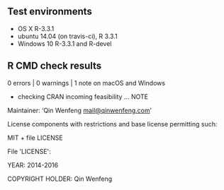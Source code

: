 ## Test environments
* OS X R-3.3.1
* ubuntu 14.04 (on travis-ci), R 3.3.1
* Windows 10 R-3.3.1 and R-devel

## R CMD check results

0 errors | 0 warnings | 1 note on macOS and Windows

* checking CRAN incoming feasibility ... NOTE

Maintainer: ‘Qin Wenfeng <mail@qinwenfeng.com>’

License components with restrictions and base license permitting such:

  MIT + file LICENSE

File 'LICENSE':

  YEAR: 2014-2016

  COPYRIGHT HOLDER: Qin Wenfeng
